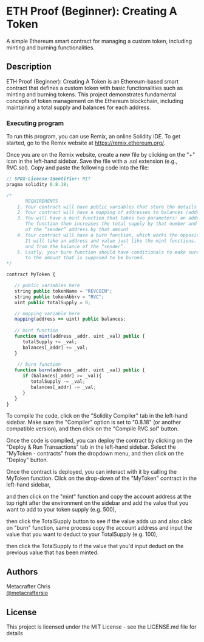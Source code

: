 # ETH Proof (Beginner): Creating A Token

A simple Ethereum smart contract for managing a custom token, including minting and burning functionalities.

## Description

ETH Proof (Beginner): Creating A Token
 is an Ethereum-based smart contract that defines a custom token with basic functionalities such as minting and burning tokens. This project demonstrates fundamental concepts of token management on the Ethereum blockchain, including maintaining a total supply and balances for each address.

### Executing program

To run this program, you can use Remix, an online Solidity IDE. To get started, go to the Remix website at https://remix.ethereum.org/.

Once you are on the Remix website, create a new file by clicking on the "+" icon in the left-hand sidebar. Save the file with a .sol extension (e.g., RVC.sol). Copy and paste the following code into the file:

```javascript
// SPDX-License-Identifier: MIT
pragma solidity 0.8.18;

/*
       REQUIREMENTS
    1. Your contract will have public variables that store the details about your coin (Token Name, Token Abbrv., Total Supply)
    2. Your contract will have a mapping of addresses to balances (address => uint)
    3. You will have a mint function that takes two parameters: an address and a value. 
       The function then increases the total supply by that number and increases the balance 
       of the “sender” address by that amount
    4. Your contract will have a burn function, which works the opposite of the mint function, as it will destroy tokens. 
       It will take an address and value just like the mint functions. It will then deduct the value from the total supply 
       and from the balance of the “sender”.
    5. Lastly, your burn function should have conditionals to make sure the balance of "sender" is greater than or equal 
       to the amount that is supposed to be burned.
*/

contract MyToken {

   // public variables here
   string public tokenName = "REVCOIN";
   string public tokenAbbrv = "RVC";
   uint public totalSupply = 0;

   // mapping variable here
   mapping(address => uint) public balances;
    
   // mint function
   function mint(address _addr, uint _val) public {
      totalSupply += _val;
      balances[_addr] += _val;
   }
    
    // burn function
   function burn(address _addr, uint _val) public {
      if (balances[_addr] >= _val){
         totalSupply -= _val;
         balances[_addr] -= _val;
      }
   }
}

```

To compile the code, click on the "Solidity Compiler" tab in the left-hand sidebar. Make sure the "Compiler" option is set to "0.8.18" (or another compatible version), and then click on the "Compile RVC.sol" button.

Once the code is compiled, you can deploy the contract by clicking on the "Deploy & Run Transactions" tab in the left-hand sidebar. Select the "MyToken - contracts" from the dropdown menu, and then click on the "Deploy" button.

Once the contract is deployed, you can interact with it by calling the MyToken function. Click on the drop-down of the "MyToken" contract in the left-hand sidebar,

and then click on the "mint" function and copy the account address at the top right after the environment on the sidebar and add the value that you want to add to your token supply (e.g. 500),

then click the TotalSupply button to see if the value adds up and also click on "burn" function, same process copy the account address and input the value that you want to deduct to your TotalSupply (e.g. 100),

then click the TotalSupply to if the value that you'd input deduct on the  previous value that has been minted.

## Authors

Metacrafter Chris  
[@metacraftersio](https://twitter.com/metacraftersio)


## License

This project is licensed under the MIT License - see the LICENSE.md file for details
